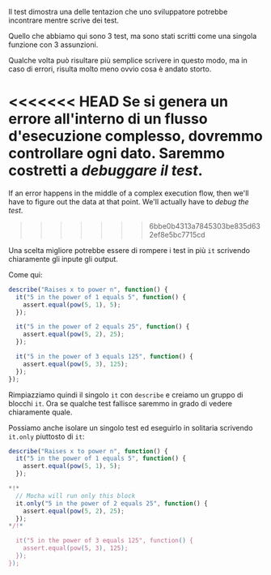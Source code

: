 Il test dimostra una delle tentazion che uno sviluppatore potrebbe incontrare mentre scrive dei test.

Quello che abbiamo qui sono 3 test, ma sono stati scritti come una singola funzione con 3 assunzioni.

Qualche volta può risultare più semplice scrivere in questo modo, ma in caso di errori, risulta molto meno ovvio cosa è andato storto.

<<<<<<< HEAD
Se si genera un errore all'interno di un flusso d'esecuzione complesso, dovremmo controllare ogni dato. Saremmo costretti a *debuggare il test*.
=======
If an error happens in the middle of a complex execution flow, then we'll have to figure out the data at that point. We'll actually have to *debug the test*.
>>>>>>> 6bbe0b4313a7845303be835d632ef8e5bc7715cd

Una scelta migliore potrebbe essere di rompere i test in più `it` scrivendo chiaramente gli inpute gli output.

Come qui:
```js
describe("Raises x to power n", function() {
  it("5 in the power of 1 equals 5", function() {
    assert.equal(pow(5, 1), 5);
  });

  it("5 in the power of 2 equals 25", function() {
    assert.equal(pow(5, 2), 25);
  });

  it("5 in the power of 3 equals 125", function() {
    assert.equal(pow(5, 3), 125);
  });
});
```

Rimpiazziamo quindi il singolo `it` con `describe` e creiamo un gruppo di blocchi `it`. Ora se qualche test fallisce saremmo in grado di vedere chiaramente quale.

Possiamo anche isolare un singolo test ed eseguirlo in solitaria scrivendo `it.only` piuttosto di `it`:


```js
describe("Raises x to power n", function() {
  it("5 in the power of 1 equals 5", function() {
    assert.equal(pow(5, 1), 5);
  });

*!*
  // Mocha will run only this block
  it.only("5 in the power of 2 equals 25", function() {
    assert.equal(pow(5, 2), 25);
  });
*/!*

  it("5 in the power of 3 equals 125", function() {
    assert.equal(pow(5, 3), 125);
  });
});
```
